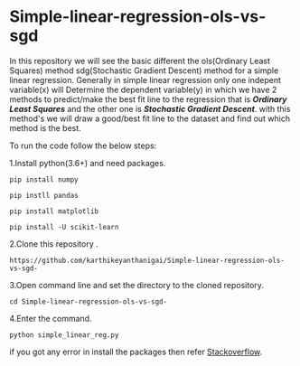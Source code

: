 # Simple-linear-regression-ols-vs-sgd
In this repository we will see the basic different the ols(Ordinary Least Squares) method sdg(Stochastic Gradient Descent) method for a simple linear regression.
Generally in simple linear regression only one indepent variable(x) will Determine the dependent variable(y) in which we have 2 methods to predict/make the best fit line to the regression that is ***Ordinary Least Squares*** and the other one is ***Stochastic Gradient Descent***.
with this method's we will draw a good/best fit line to the dataset and find out which method is the best.

To run the code follow the below steps:

1.Install python(3.6+) and need packages.
```
pip install numpy
```
```
pip instll pandas
```
```
pip install matplotlib
```
```
pip install -U scikit-learn
```

2.Clone this repository .
```
https://github.com/karthikeyanthanigai/Simple-linear-regression-ols-vs-sgd-
```
3.Open command line and set the directory to the cloned repository.
```
cd Simple-linear-regression-ols-vs-sgd-
```
4.Enter the command.
```
python simple_linear_reg.py
```

if you got any error in install the packages then refer [Stackoverflow](https://www.stackoverflow.com).



